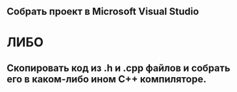 ## Собрать проект в Microsoft Visual Studio
# ЛИБО
## Скопировать код из .h и .cpp файлов и собрать его в каком-либо ином C++ компиляторе.
